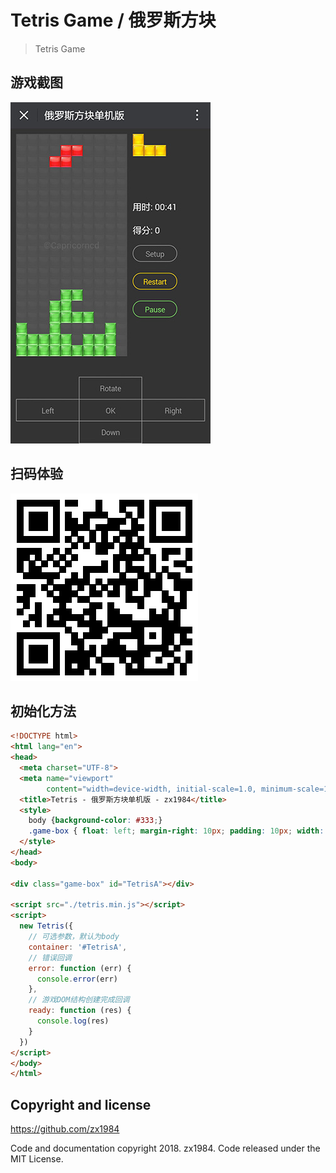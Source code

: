 # Tetris Game / 俄罗斯方块

> Tetris Game

## 游戏截图

![Tetris 俄罗斯方块](src/img/preview.jpg)

## 扫码体验

![Tetris 俄罗斯方块](src/img/qrcode.png)

## 初始化方法

```html
<!DOCTYPE html>
<html lang="en">
<head>
  <meta charset="UTF-8">
  <meta name="viewport"
        content="width=device-width, initial-scale=1.0, minimum-scale=1.0, maximum-scale=1.0, user-scalable=no">
  <title>Tetris - 俄罗斯方块单机版 - zx1984</title>
  <style>
    body {background-color: #333;}
    .game-box { float: left; margin-right: 10px; padding: 10px; width: 320px; height: 540px; border: 1px solid #999}
  </style>
</head>
<body>

<div class="game-box" id="TetrisA"></div>

<script src="./tetris.min.js"></script>
<script>
  new Tetris({
    // 可选参数，默认为body
    container: '#TetrisA',
    // 错误回调
    error: function (err) {
      console.error(err)
    },
    // 游戏DOM结构创建完成回调
    ready: function (res) {
      console.log(res)
    }
  })
</script>
</body>
</html>

```

## Copyright and license

https://github.com/zx1984

Code and documentation copyright 2018. zx1984. Code released under the MIT License.
